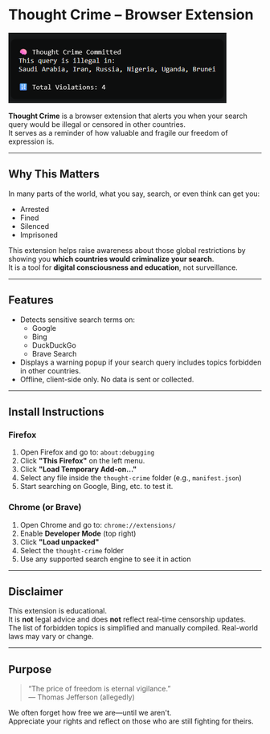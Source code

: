 # Thought Crime – Browser Extension

![example](img/example.png)

**Thought Crime** is a browser extension that alerts you when your search query would be illegal or censored in other countries.  
It serves as a reminder of how valuable and fragile our freedom of expression is.

---

## Why This Matters

In many parts of the world, what you say, search, or even think can get you:
- Arrested
- Fined
- Silenced
- Imprisoned

This extension helps raise awareness about those global restrictions by showing you **which countries would criminalize your search**.  
It is a tool for **digital consciousness and education**, not surveillance.

---

## Features

- Detects sensitive search terms on:
  - Google
  - Bing
  - DuckDuckGo
  - Brave Search
- Displays a warning popup if your search query includes topics forbidden in other countries.
- Offline, client-side only. No data is sent or collected.

---

## Install Instructions

### Firefox

1. Open Firefox and go to: `about:debugging`
2. Click **"This Firefox"** on the left menu.
3. Click **"Load Temporary Add-on..."**
4. Select any file inside the `thought-crime` folder (e.g., `manifest.json`)
5. Start searching on Google, Bing, etc. to test it.

### Chrome (or Brave)

1. Open Chrome and go to: `chrome://extensions/`
2. Enable **Developer Mode** (top right)
3. Click **"Load unpacked"**
4. Select the `thought-crime` folder
5. Use any supported search engine to see it in action

---

## Disclaimer

This extension is educational.  
It is **not** legal advice and does **not** reflect real-time censorship updates.  
The list of forbidden topics is simplified and manually compiled. Real-world laws may vary or change.

---

## Purpose

> “The price of freedom is eternal vigilance.”  
> — Thomas Jefferson (allegedly)

We often forget how free we are—until we aren't.  
Appreciate your rights and reflect on those who are still fighting for theirs.
